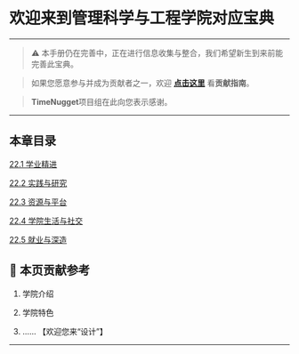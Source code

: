 # 欢迎来到管理科学与工程学院对应宝典

---

> ⚠️ 本手册仍在完善中，正在进行信息收集与整合，我们希望新生到来前能完善此宝典。  

> 如果您愿意参与并成为贡献者之一，欢迎 **[点击这里](/CONTRIBUTING.md)** 看**贡献指南**。

> **TimeNugget**项目组在此向您表示感谢。

---

## 本章目录

[22.1 学业精进](/SurvivalManual/ujn/Second/22/one.md)

[22.2 实践与研究](/SurvivalManual/ujn/Second/22/two.md)

[22.3 资源与平台](/SurvivalManual/ujn/Second/22/three.md)

[22.4 学院生活与社交](/SurvivalManual/ujn/Second/22/four.md)

[22.5 就业与深造](/SurvivalManual/ujn/Second/22/five.md)

## 📌 本页贡献参考

1. 学院介绍  

2. 学院特色  

3. ……  【欢迎您来“设计”】

---
